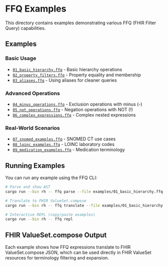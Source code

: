 # FFQ Examples

This directory contains examples demonstrating various FFQ (FHIR Filter Query) capabilities.

## Examples

### Basic Usage
- [`01_basic_hierarchy.ffq`](01_basic_hierarchy.ffq) - Basic hierarchy operations
- [`02_property_filters.ffq`](02_property_filters.ffq) - Property equality and membership
- [`03_aliases.ffq`](03_aliases.ffq) - Using aliases for cleaner queries

### Advanced Operations  
- [`04_minus_operations.ffq`](04_minus_operations.ffq) - Exclusion operations with minus (-)
- [`05_not_operations.ffq`](05_not_operations.ffq) - Negation operations with NOT (!)
- [`06_complex_expressions.ffq`](06_complex_expressions.ffq) - Complex nested expressions

### Real-World Scenarios
- [`07_snomed_examples.ffq`](07_snomed_examples.ffq) - SNOMED CT use cases
- [`08_loinc_examples.ffq`](08_loinc_examples.ffq) - LOINC laboratory codes
- [`09_medication_examples.ffq`](09_medication_examples.ffq) - Medication terminology

## Running Examples

You can run any example using the FFQ CLI:

```bash
# Parse and show AST
cargo run --bin rh -- ffq parse --file examples/01_basic_hierarchy.ffq

# Translate to FHIR ValueSet.compose
cargo run --bin rh -- ffq translate --file examples/01_basic_hierarchy.ffq

# Interactive REPL (copy/paste examples)
cargo run --bin rh -- ffq repl
```

## FHIR ValueSet.compose Output

Each example shows how FFQ expressions translate to FHIR ValueSet.compose JSON, which can be used directly in FHIR ValueSet resources for terminology filtering and expansion.
